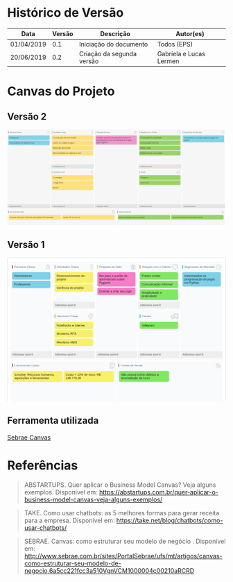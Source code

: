 # Histórico de Versão

 **Data** | **Versão** | **Descrição** | **Autor(es)**
---|---|---|---
01/04/2019 | 0.1 | Iniciação do documento | Todos (EPS)
20/06/2019 | 0.2 | Criação da segunda versão | Gabriela e Lucas Lermen

# Canvas do Projeto

## Versão 2
![](./imagens/canvas-v2.png)

## Versão 1

![](./imagens/canvas-v1.png)

## Ferramenta utilizada

[Sebrae Canvas](https://m.sebrae.com.br/sites/PortalSebrae/solucoes_online/ferramenta-canvas-online-e-gratuita,a833848578f80510VgnVCM1000004c00210aRCRD)

# Referências
> ABSTARTUPS. Quer aplicar o Business Model Canvas? Veja alguns exemplos. Disponível em: https://abstartups.com.br/quer-aplicar-o-business-model-canvas-veja-alguns-exemplos/

> TAKE. Como usar chatbots: as 5 melhores formas para gerar receita para a empresa. Disponível em: https://take.net/blog/chatbots/como-usar-chatbots/

> SEBRAE. Canvas: como estruturar seu modelo de negócio . Disponível em: http://www.sebrae.com.br/sites/PortalSebrae/ufs/mt/artigos/canvas-como-estruturar-seu-modelo-de-negocio,6a5cc221fcc3a510VgnVCM1000004c00210aRCRD